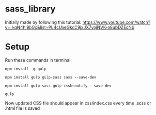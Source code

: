 # sass_library
Initially made by following this tutorial: https://www.youtube.com/watch?v=_kqN4hl9bGc&list=PL4cUxeGkcC9jxJX7vojNVK-o8ubDZEcNb

# Setup

Run these commands in terminal:

```
npm install -g gulp
```

```
npm install gulp gulp-sass sass --save-dev
```

```
npm install gulp-sass gulp-cssbeautify --save-dev
```

```
gulp
```

Now updated CSS file should appear in css/index.css
every time .scss or .html file is saved


